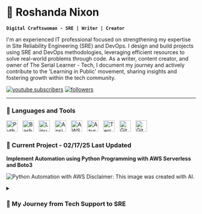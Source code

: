 # 🌹 **Roshanda Nixon**

**`Digital Craftswoman - SRE | Writer | Creator`**

I'm an experienced IT professional focused on strengthening my expertise in Site Reliability Engineering (SRE) and DevOps. I design and build projects using SRE and DevOps methodologies, leveraging efficient resources to solve real-world problems through code. As a writer, content creator, and owner of The Serial Learner - Tech, I document my journey and actively contribute to the 'Learning in Public' movement, sharing insights and fostering growth within the tech community.

   <p align="left">
      <a href="https://www.youtube.com/@theseriallearner-tech">
         <img alt="youtube subscribers" title="Subscribe to my YouTube channel" src="https://custom-icon-badges.demolab.com/badge/-%20Subscribe-red?style=for-the-badge&logo=repo-template&logoColor=white"/></a> 
      <a href="https://www.linkedin.com/in/roshandanixon/">
         <img alt="followers" title="Connect with me on LinkedIn" src="https://custom-icon-badges.demolab.com/badge/-Connect-blue?style=for-the-badge&logo=comment-discussion&logoColor=black"/></a>

---

### 🎒 Languages and Tools

<img align="left" alt="Python" width="30px" style="padding-right:10px;" src="https://cdn.jsdelivr.net/gh/devicons/devicon@latest/icons/python/python-original.svg" />
<img align="left" alt="Bash" width="30px" style="padding-right:10px;" src="https://cdn.jsdelivr.net/gh/devicons/devicon/icons/bash/bash-original.svg" />
<img align="left" alt="Linux" width="30px" style="padding-right:10px;" src="https://cdn.jsdelivr.net/gh/devicons/devicon/icons/linux/linux-original.svg" />
<img align="left" alt="Ansible" width="30px" style="padding-right:10px;" src="https://cdn.jsdelivr.net/gh/devicons/devicon@latest/icons/ansible/ansible-original.svg" />
<img align="left" alt="AWS" width="30px" style="padding-right:10px;" src="https://cdn.jsdelivr.net/gh/devicons/devicon@latest/icons/amazonwebservices/amazonwebservices-plain-wordmark.svg" />
<img align="left" alt="Azure" width="30px" style="padding-right:10px;" src="https://cdn.jsdelivr.net/gh/devicons/devicon@latest/icons/azure/azure-original.svg" />
<img align="left" alt="Terraform" width="30px" style="padding-right:10px;" src="https://cdn.jsdelivr.net/gh/devicons/devicon@latest/icons/terraform/terraform-original.svg" />
<img align="left" alt="GitHub" width="30px" style="padding-right:10px;" src="https://cdn.jsdelivr.net/gh/devicons/devicon/icons/github/github-original.svg" />
<img align="left" alt="Git" width="30px" style="padding-right:10px;" src="https://cdn.jsdelivr.net/gh/devicons/devicon/icons/git/git-original.svg" />
<br />


#

### 📌 Current Project - 02/17/25 Last Updated
**Implement Automation using Python Programming with AWS Serverless and Boto3**

![Python Automation with AWS](https://github.com/user-attachments/assets/21381ccf-8fcc-4b50-9d32-c2ff5323cda2)
Disclaimer: This image was created with AI.

<details>
   <summary><h3> 🐛 My Journey from Tech Support to SRE  </summary>
      I started my IT career working as an IT Support Specialist Contractor for Apple, Inc. in 2018. I quickly feel in love with problem solving and learning the intricacies of how technology works. That lead me to completing a 3 month long full time bootcamp in 2020 with the goal of becoming CompTIA A+ certified. After completion, my eyes widen to the possibilities the Tech industry had to offer. I've worked in a few roles that offered the most learning potential - from both private and public sectors. My superpower always lead me to positions providing customer-facing support as I derive great pleasure from helping non-technical people. However, I never found myself in a role dynamic enough to utilize the broad range of skills I've acquired. That is until I stumbled upon Site Reliability Engineering - introduced to me by a Senior SRE. Now I spend my days honing my skillset under the direction of Senior SREs and building resilient systems using code. 
</details>



